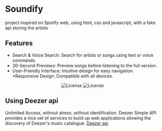 # Soundify
project inspired on Spotify web, using html, css and javascript, with a fake api storing the artists

## Features
* Search & Voice Search: Search for artists or songs using text or voice commands.
* 30-Second Previews: Preview songs before listening to the full version.
* User-Friendly Interface: Intuitive design for easy navigation.
*Responsive Design: Compatible with all devices.

<p align="center">
  <img alt="License" src="https://i.ibb.co/Pwxntn4/image.png">
  <img alt="License" src="https://i.ibb.co/3pGBdJs/image.png">
</p>

## Using Deezer api
Unlimited Access, without stress, without identification. Deezer Simple API provides a nice set of services to 
build up web applications allowing the discovery of Deezer's music catalogue.
[Deezer api](https://developers.deezer.com/api)


